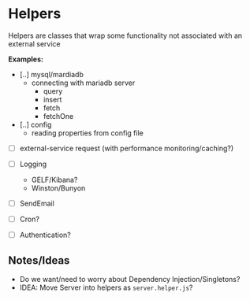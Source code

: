 # Helpers

Helpers are classes that wrap some functionality not associated with an external service

**Examples:**
  - [..] mysql/mardiadb
    - connecting with mariadb server
      - query
      - insert
      - fetch
      - fetchOne
  - [..] config
    - reading properties from config file
  - [ ] external-service request (with performance monitoring/caching?)
  - [ ] Logging
    - GELF/Kibana?
    - Winston/Bunyon
  - [ ] SendEmail
  - [ ] Cron?
  - [ ] Authentication?


## Notes/Ideas
  - Do we want/need to worry about Dependency Injection/Singletons?
  - IDEA: Move Server into helpers as `server.helper.js`?
